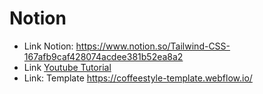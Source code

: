 # Notion

- Link Notion: https://www.notion.so/Tailwind-CSS-167afb9caf428074acdee381b52ea8a2
- Link [Youtube Tutorial](https://www.youtube.com/playlist?list=PLP6tw4Zpj-RK9PxvjySFM7jc5aNn_RyLX)
- Link: Template https://coffeestyle-template.webflow.io/
